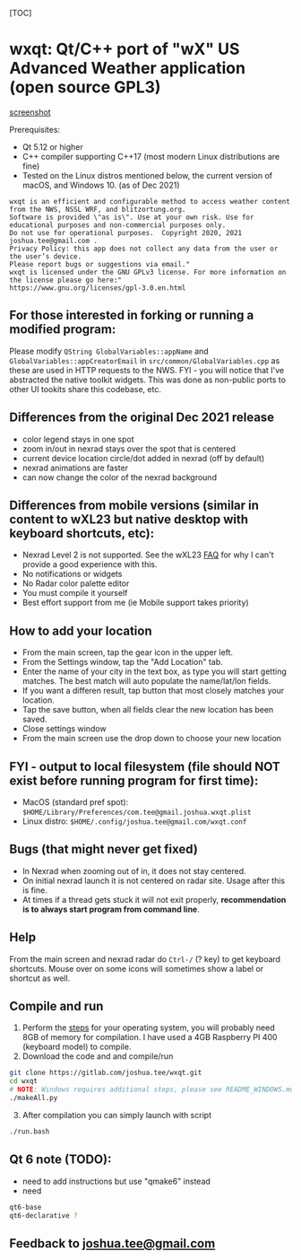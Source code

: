 [TOC]
# wxqt: Qt/C++ port of "wX" US Advanced Weather application (open source GPL3)

[screenshot](https://gitlab.com/joshua.tee/wxqt/-/blob/main/wxqt.png)

Prerequisites:
* Qt 5.12 or higher
* C++ compiler supporting C++17 (most modern Linux distributions are fine)
* Tested on the Linux distros mentioned below, the current version of macOS, and Windows 10. (as of Dec 2021)
```
wxqt is an efficient and configurable method to access weather content from the NWS, NSSL WRF, and blitzortung.org.
Software is provided \"as is\". Use at your own risk. Use for educational purposes and non-commercial purposes only.
Do not use for operational purposes.  Copyright 2020, 2021 joshua.tee@gmail.com .
Privacy Policy: this app does not collect any data from the user or the user’s device.
Please report bugs or suggestions via email."
wxqt is licensed under the GNU GPLv3 license. For more information on the license please go here:"
https://www.gnu.org/licenses/gpl-3.0.en.html
```

## For those interested in forking or running a modified program:
Please modify `QString GlobalVariables::appName` and `GlobalVariables::appCreatorEmail` in `src/common/GlobalVariables.cpp` as these are used in HTTP requests to the NWS.
FYI - you will notice that I've abstracted the native toolkit widgets. This was done as non-public ports to other UI tookits share this codebase, etc.

## Differences from the original Dec 2021 release
  - color legend stays in one spot
  - zoom in/out in nexrad stays over the spot that is centered
  - current device location circle/dot added in nexrad (off by default)
  - nexrad animations are faster
  - can now change the color of the nexrad background

## Differences from mobile versions (similar in content to wXL23 but native desktop with keyboard shortcuts, etc):
- Nexrad Level 2 is not supported. See the wXL23 [FAQ](https://gitlab.com/joshua.tee/wxl23/-/blob/master/doc/FAQ.md#why-is-level-2-radar-not-the-default) for why I can't provide a good experience with this.
- No notifications or widgets
- No Radar color palette editor
- You must compile it yourself
- Best effort support from me (ie Mobile support takes priority)

## How to add your location
- From the main screen, tap the gear icon in the upper left.
- From the Settings window, tap the "Add Location" tab.
- Enter the name of your city in the text box, as type you will start getting matches. The best match will auto populate the name/lat/lon fields.
- If you want a differen result, tap button that most closely matches your location.
- Tap the save button, when all fields clear the new location has been saved.
- Close settings window
- From the main screen use the drop down to choose your new location

## FYI - output to local filesystem (file should NOT exist before running program for first time):
- MacOS (standard pref spot): `$HOME/Library/Preferences/com.tee@gmail.joshua.wxqt.plist`
- Linux distro: `$HOME/.config/joshua.tee@gmail.com/wxqt.conf`

## Bugs (that might never get fixed)
* In Nexrad when zooming out of in, it does not stay centered.
* On initial nexrad launch it is not centered on radar site. Usage after this is fine.
* At times if a thread gets stuck it will not exit properly, **recommendation is to always start program from command line**.

## Help
From the main screen and nexrad radar do `Ctrl-/` (? key) to get keyboard shortcuts. Mouse over on some icons will sometimes show a label or shortcut as well.

## Compile and run
1. Perform the [steps](https://gitlab.com/joshua.tee/wxqt/-/blob/main/README_OS.md) for your operating system, you will probably need 8GB of memory for compilation. I have used a 4GB Raspberry PI 400 (keyboard model) to compile.
2. Download the code and and compile/run
```bash
git clone https://gitlab.com/joshua.tee/wxqt.git
cd wxqt
# NOTE: Windows requires additional steps, please see README_WINDOWS.md
./makeAll.py
```
3. After compilation you can simply launch with script
```bash
./run.bash
```
## Qt 6 note (TODO):
- need to add instructions but use "qmake6" instead
- need 
```bash
qt6-base
qt6-declarative ?
```
## Feedback to joshua.tee@gmail.com
